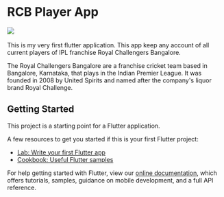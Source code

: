 # RCB Player App &nbsp;&nbsp; 

<img src="https://i.ytimg.com/vi/fh1REOq0Ycc/maxresdefault.jpg">&nbsp;&nbsp;


This is my very first flutter application. This app keep any account of all current players of IPL franchise Royal Challengers Bangalore.


The Royal Challengers Bangalore are a franchise cricket team based in Bangalore, Karnataka, that plays in the Indian Premier League. It was founded in 2008 by United        Spirits and named after the company's liquor brand Royal Challenge.
   
   
## Getting Started

This project is a starting point for a Flutter application.

A few resources to get you started if this is your first Flutter project:

- [Lab: Write your first Flutter app](https://flutter.dev/docs/get-started/codelab)
- [Cookbook: Useful Flutter samples](https://flutter.dev/docs/cookbook)

For help getting started with Flutter, view our
[online documentation](https://flutter.dev/docs), which offers tutorials,
samples, guidance on mobile development, and a full API reference.
